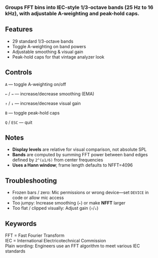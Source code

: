 ### Groups FFT bins into IEC-style 1/3-octave bands (25 Hz to 16 kHz), with adjustable A-weighting and peak-hold caps.

## Features
- 29 standard 1/3-octave bands
- Toggle A-weighting on band powers
- Adjustable smoothing & visual gain
- Peak-hold caps for that vintage analyzer look

## Controls

`A` — toggle A-weighting on/off

`←` / `→` — increase/decrease smoothing (EMA)

`↑` / `↓` — increase/decrease visual gain

`B` — toggle peak-hold caps

`Q` / `ESC` — quit

## Notes
- **Display levels** are relative for visual comparison, not absolute SPL
- **Bands** are computed by summing FFT power between band edges defined by `2^(±1/6)` from center frequencies
- **Uses a Hann window**; frame length defaults to NFFT=4096

## Troubleshooting
- Frozen bars / zero: Mic permissions or wrong device—set `DEVICE` in code or allow mic access
- Too jumpy: Increase smoothing (`←`) or make **NFFT** larger
- Too flat / clipped visually: Adjust gain (`↑`/`↓`)

## Keywords
FFT = Fast Fourier Transform \
IEC = International Electricotechnical Commission \
Plain wording: Engineers use an FFT algorithm to meet various IEC standards 
